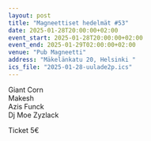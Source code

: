```yaml
---
layout: post
title: "Magneettiset hedelmät #53"
date: 2025-01-28T20:00:00+02:00
event_start: 2025-01-28T20:00:00+02:00
event_end: 2025-01-29T02:00:00+02:00
venue: "Pub Magneetti"
address: "Mäkelänkatu 20, Helsinki "
ics_file: "2025-01-28-uulade2p.ics"
---
```


Giant Corn  
Makesh  
Azis Funck  
Dj Moe Zyzlack  
  
Ticket 5€
